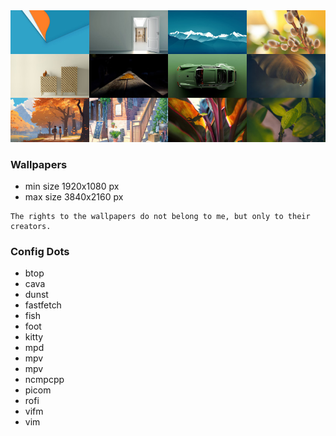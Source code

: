 <img src="preview/git.png">

### Wallpapers

- min size 1920x1080 px
- max size 3840x2160 px

```
The rights to the wallpapers do not belong to me, but only to their creators.
``` 
### Config Dots

- btop
- cava
- dunst
- fastfetch
- fish
- foot
- kitty
- mpd
- mpv
- mpv
- ncmpcpp
- picom
- rofi
- vifm
- vim
